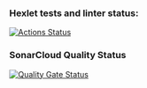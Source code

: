 ### Hexlet tests and linter status:
[![Actions Status](https://github.com/aduster/python-project-49/actions/workflows/hexlet-check.yml/badge.svg)](https://github.com/aduster/python-project-49/actions)

### SonarCloud Quality Status
[![Quality Gate Status](https://sonarcloud.io/api/project_badges/measure?project=aduster_python-project-49&metric=alert_status)](https://sonarcloud.io/summary/new_code?id=aduster_python-project-49)